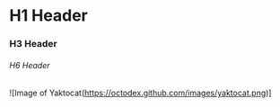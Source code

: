 # H1 Header 
### H3 Header
###### H6 Header
![Image of Yaktocat(https://octodex.github.com/images/yaktocat.png)]
